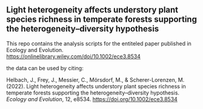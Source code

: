 ## Light heterogeneity affects understory plant species richness in temperate forests supporting the heterogeneity–­diversity hypothesis

This repo contains the analysis scripts for the entiteled paper published in Ecology and Evolution.
https://onlinelibrary.wiley.com/doi/10.1002/ece3.8534


the data can be used by citing:

Helbach, J., Frey, J., Messier, C., Mörsdorf, M., & Scherer-Lorenzen, M. (2022). Light heterogeneity affects understory plant species 
richness in temperate forests supporting the heterogeneity–diversity hypothesis. _Ecology and Evolution_, 12, e8534. https://doi.org/10.1002/ece3.8534 
